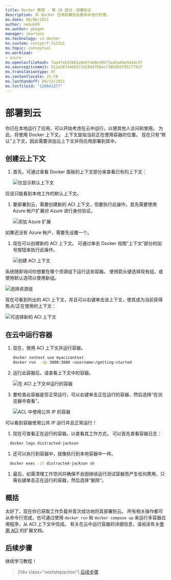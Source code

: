 ```yaml
---
title: Docker 教程 - 第 10 部分：部署到云
description: 将 docker 应用部署到云服务中进行托管。
ms.date: 08/06/2021
author: nebuk89
ms.author: ghogen
manager: jmartens
ms.technology: vs-docker
ms.custom: contperf-fy22q1
ms.topic: conceptual
ms.workload:
- azure
ms.openlocfilehash: faa4fe632662a9e57ab6e39573a42ad4e3da4c97
ms.sourcegitcommit: b12a38744db371d2894769ecf305585f9577792f
ms.translationtype: HT
ms.contentlocale: zh-CN
ms.lasthandoff: 09/13/2021
ms.locfileid: "126641377"
---
```

# <a name="deploy-to-the-cloud"></a>部署到云

你已在本地运行了应用，可以开始考虑在云中运行，以便其他人访问和使用。 为此，将使用 Docker 上下文。 上下文是指当前正在使用容器的位置。 现在只有“默认”上下文，因此需要添加云上下文并将应用部署到其中。

## <a name="create-your-cloud-context"></a>创建云上下文

1. 首先，可通过查看 Docker 面板的上下文部分来查看已有的上下文：

   ![仅显示默认上下文](media/defaultcontext.png)

应该只能看到本地工作的默认上下文。

1. 要部署到云，需要创建新的 ACI 上下文，但要执行此操作，首先需要使用 Azure 帐户扩展对 Azure 进行身份验证。

   ![添加 Azure 扩展](media/addazureextension.png)

如果还没有 Azure 帐户，需要先设置一个。

1. 现在可以创建新的 ACI 上下文。 可通过单击 Docker 视图“上下文”部分的加号按钮来执行此操作。

   ![创建 ACI 上下文](media/createnewcontext.png)

系统随即询问你想要在哪个资源组下运行这些容器。 使用箭头键选择现有组，或使用默认选项以使用新组。

![选择资源组](media/selectresourcegroup.png)

现在可看到列出的 ACI 上下文，并且可以右键单击该上下文，使其成为当前获得焦点/正在使用的上下文：

![可选择新的 ACI 上下文](media/listofcontexts.png)

## <a name="run-containers-in-the-cloud"></a>在云中运行容器

1. 现在，使用 ACI 上下文并运行容器。

   ```bash
   docker context use myacicontext
   docker run  -dp 3000:3000 <username>/getting-started
   ```

1. 运行此容器后，请查看上下文中的容器。

   ![在 ACI 上下文中运行的容器](media/contextcontainer.png)

1. 要检查此容器是否正常运行，可以右键单击正在运行的容器，然后选择“在浏览器中查看”。

   ![ACL 中使用公共 IP 的容器](media/containerinaci.png)

可以看到容器使用公共 IP 运行并且正常运行！

1. 现在可查看正在运行的容器，以查看其工作方式。 可以首先查看容器日志：
 
 ```bash
   docker logs distracted-jackson
   ```

1. 还可以执行到容器中，就像执行到本地容器中一样。
 
 ```bash
   docker exec -it distracted-jackson sh
   ```

1. 最后，如需清理工作空间并确保不会因继续运行测试容器而产生任何费用，只需右键单击正在运行的容器，然后选择“删除”。

## <a name="recap"></a>概括

太好了，现在你已获取工作负载并首次成功地将其部署到云。 所有相关操作都可从命令行完成，也可通过使用 `docker run` 和 `docker compose up` 来运行多容器应用程序，从 ACI 上下文中完成。 有关在云中运行容器的详细信息，请阅读有关[使用 ACI](https://docs.docker.com/engine/context/aci-integration/) 的扩展文档。

## <a name="next-steps"></a>后续步骤

继续学习教程！

> [!div class="nextstepaction"]
> [后续步骤](whats-next.md)
